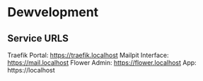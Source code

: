 # Dewvelopment

## Service URLS
Traefik Portal: https://traefik.localhost
Mailpit Interface: https://mail.localhost
Flower Admin: https://flower.localhost
App: https://localhost
